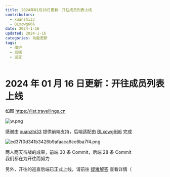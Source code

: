 ```yaml
---
title: 2024年01月16日更新：开往成员列表上线
contributors:
  - xuanzhi33
  - BLxcwg666
date: 2024-1-16
updated: 2024-1-16
categories: 功能更新
tags:
  - 维护
  - 后端
  - 巡查
---
```


# 2024 年 01 月 16 日更新：开往成员列表上线

如图 https://list.travellings.cn

![w.png](https://i.miji.bid/2024/01/16/8fc135f8a04a4dbb701c1e264b48b46e.png)

感谢由 [xuanzhi33](https://github.com/xuanzhi33) 提供前端支持，后端适配由 [BLxcwg666](https://blog.xcnya.cn) 完成

![ed37f0d341b3426b9afaaca6cc6ba7f4.png](https://i.miji.bid/2024/01/16/ed37f0d341b3426b9afaaca6cc6ba7f4.png)

两人两天奋战的成果，前端 30 条 Commit，后端 28 条 Commit  
我们都在为开往而努力

另外，开往的巡查后端已正式上线，请前往 [疑难解答](https://www.travellings.cn/docs/qa#q%E5%B7%A1%E6%9F%A5%E7%8A%B6%E6%80%81%E6%98%AF%E4%BB%80%E4%B9%88%E6%84%8F%E6%80%9D) 查看详情（
